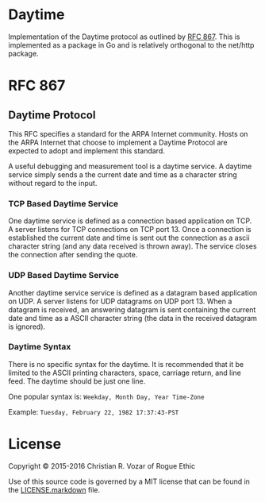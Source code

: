 # Daytime

Implementation of the Daytime protocol as outlined by [RFC 867](https://tools.ietf.org/html/rfc867). This is implemented as a package in Go and is relatively orthogonal to the net/http package.

# RFC 867

## Daytime Protocol

This RFC specifies a standard for the ARPA Internet community.  Hosts on the ARPA Internet that choose to implement a Daytime Protocol are expected to adopt and implement this standard.

A useful debugging and measurement tool is a daytime service. A daytime service simply sends a the current date and time as a character string without regard to the input.

### TCP Based Daytime Service

One daytime service is defined as a connection based application on TCP.  A server listens for TCP connections on TCP port 13.  Once a connection is established the current date and time is sent out the connection as a ascii character string (and any data received is thrown away).  The service closes the connection after sending the quote.

### UDP Based Daytime Service

Another daytime service service is defined as a datagram based application on UDP.  A server listens for UDP datagrams on UDP port 13.  When a datagram is received, an answering datagram is sent containing the current date and time as a ASCII character string (the data in the received datagram is ignored).

### Daytime Syntax

There is no specific syntax for the daytime.  It is recommended that it be limited to the ASCII printing characters, space, carriage return, and line feed.  The daytime should be just one line.

One popular syntax is: `Weekday, Month Day, Year Time-Zone`

Example: `Tuesday, February 22, 1982 17:37:43-PST`

# License

Copyright © 2015-2016 Christian R. Vozar of Rogue Ethic

Use of this source code is governed by a MIT license that can be found in the [LICENSE.markdown](LICENSE.markdown) file.
